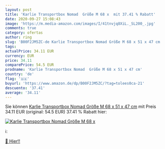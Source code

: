 ```yaml
---
layout: post
title: 'Karlie Transportbox Nomad  Größe M 68 x  mit 37.41 % Rabatt'
date: 2020-09-27 15:08:43
image: 'https://m.media-amazon.com/images/I/41tnvjq8XiL._SL200_.jpg'
comments: true
category: ofertas
author: ring
slug: 'B00F2JM5ZC-de Karlie Transportbox Nomad Größe M 68 x 51 x 47 cm'
tags: 
actualPrice: 34.11 EUR
currency: EUR
price: 34.11
comparePrice: 54.5 EUR
prodname: 'Karlie Transportbox Nomad  Größe M 68 x 51 x 47 cm'
country: 'de'
flag: '🇩🇪'
buyurl: 'https://www.amazon.de/dp/B00F2JM5ZC/?tag=tolees0ca-21'
descuento: '37.41'
average: '34.11'
---
```


Sie können [Karlie Transportbox Nomad  Größe M 68 x 51 x 47 cm](https://www.amazon.de/dp/B00F2JM5ZC/?tag=tolees0ca-21) mit Preis 34.11 EUR (original: 54.5 EUR) 37.41 % Rabatt hier:

[![Karlie Transportbox Nomad  Größe M 68 x ](https://m.media-amazon.com/images/I/41tnvjq8XiL._SL200_.jpg)](https://www.amazon.de/dp/B00F2JM5ZC/?tag=tolees0ca-21)

ℹ️:


[🛒 Hier!!](https://www.amazon.de/dp/B00F2JM5ZC/?tag=tolees0ca-21)
